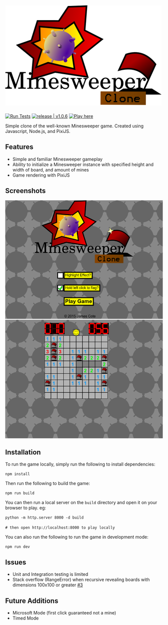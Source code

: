 # ![MinesweeperClone](img/Logo.png "MinesweeperClone Logo")

[![Run Tests](https://github.com/Coteh/MinesweeperClone/actions/workflows/run-tests.yml/badge.svg)](https://github.com/Coteh/MinesweeperClone/actions/workflows/run-tests.yml)
[![release | v1.0.6](https://img.shields.io/badge/release-v1.0.6-00b2ff.svg)](https://github.com/Coteh/MinesweeperClone/releases/tag/v1.0.6)
[![Play here](https://img.shields.io/badge/play-here-yellow.svg)](http://coteh.github.io/MinesweeperClone/)

Simple clone of the well-known Minesweeper game. Created using Javascript, Node.js, and PixiJS.

## Features
- Simple and familiar Minesweeper gameplay
- Ability to initialize a Minesweeper instance with specified height and width of board, and amount of mines
- Game rendering with PixiJS

## Screenshots
![Title Screen](screenshots/title.png "Title Screen")
![In-Game](screenshots/game.png "In-Game")

## Installation
To run the game locally, simply run the following to install dependencies:
```
npm install
```

Then run the following to build the game:
```
npm run build
```

You can then run a local server on the `build` directory and open it on your browser to play. eg:

```
python -m http.server 8000 -d build

# then open http://localhost:8000 to play locally
```

You can also run the following to run the game in development mode:
```
npm run dev
```

## Issues
- Unit and Integration testing is limited
- Stack overflow (RangeError) when recursive revealing boards with dimensions 100x100 or greater [#3](https://github.com/Coteh/MinesweeperClone/issues/3)

## Future Additions
- Microsoft Mode (first click guaranteed not a mine)
- Timed Mode
